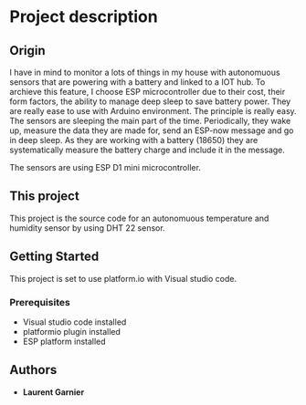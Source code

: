 # Project description

## Origin
I have in mind to monitor a lots of things in my house with autonomuous sensors that are powering with a battery and linked to a IOT hub. 
To archieve this feature, I choose ESP microcontroller due to their cost, their form factors, the ability to manage deep sleep to save battery power. They are really ease to use with Arduino environment. 
The principle is really easy. The sensors are sleeping the main part of the time. Periodically, they wake up, measure the data they are made for, send an ESP-now message and go in deep sleep. As they are working with a battery (18650) they are systematically measure the battery charge and include it in the message.

The sensors are using ESP D1 mini microcontroller.

## This project
This project is the source code for an autonomuous temperature and humidity sensor by using DHT 22 sensor.

## Getting Started

This project is set to use platform.io with Visual studio code.

### Prerequisites

* Visual studio code installed
* platformio plugin installed
* ESP platform installed

## Authors

  - **Laurent Garnier** 